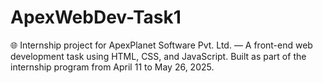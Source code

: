# ApexWebDev-Task1
🌐 Internship project for ApexPlanet Software Pvt. Ltd. — A front-end web development task using HTML, CSS, and JavaScript. Built as part of the internship program from April 11 to May 26, 2025.
